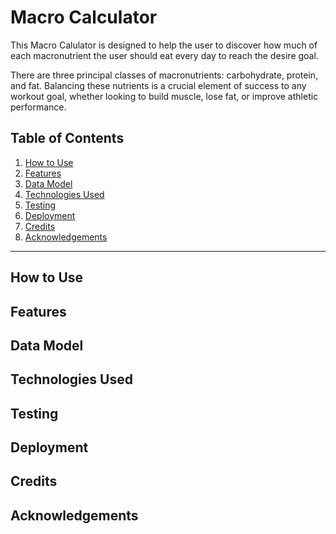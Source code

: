 # Macro Calculator

This Macro Calulator is designed to help the user to discover how much of each macronutrient the user should eat every day to reach the desire goal. 

There are three principal classes of macronutrients: carbohydrate, protein, and fat. Balancing these nutrients is a crucial element of success to any workout goal, whether looking to build muscle, lose fat, or improve athletic performance.

## Table of Contents
1. [How to Use](#how-to-use)
2. [Features](#features)
3. [Data Model](#data-model)
4. [Technologies Used](#technologies-used)
5. [Testing](#testing)
6. [Deployment](#deployment)
7. [Credits](#credits)
8. [Acknowledgements](#acknowledgements)

***

## How to Use

## Features

## Data Model

## Technologies Used

## Testing

## Deployment

## Credits

## Acknowledgements